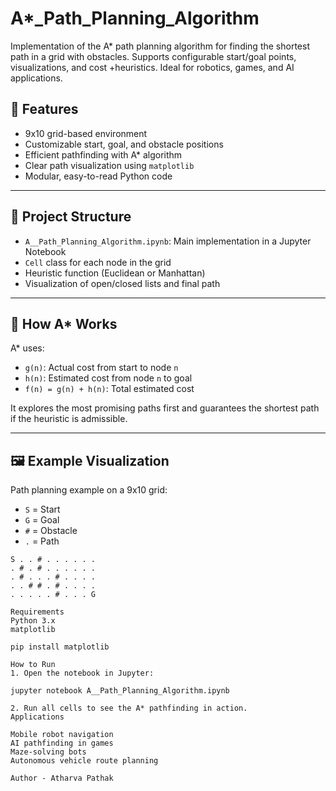 # A*_Path_Planning_Algorithm
Implementation of the A* path planning algorithm for finding the shortest path in a grid with obstacles. Supports configurable start/goal points, visualizations, and cost +heuristics. Ideal for robotics, games, and AI applications.

## 📌 Features

- 9x10 grid-based environment
- Customizable start, goal, and obstacle positions
- Efficient pathfinding with A* algorithm
- Clear path visualization using `matplotlib`
- Modular, easy-to-read Python code

---

## 📂 Project Structure

- `A__Path_Planning_Algorithm.ipynb`: Main implementation in a Jupyter Notebook
- `Cell` class for each node in the grid
- Heuristic function (Euclidean or Manhattan)
- Visualization of open/closed lists and final path

---

## 🧠 How A* Works

A* uses:
- `g(n)`: Actual cost from start to node `n`
- `h(n)`: Estimated cost from node `n` to goal
- `f(n) = g(n) + h(n)`: Total estimated cost

It explores the most promising paths first and guarantees the shortest path if the heuristic is admissible.

---

## 🖼️ Example Visualization

Path planning example on a 9x10 grid:

- `S` = Start
- `G` = Goal
- `#` = Obstacle
- `.` = Path

```plaintext
S . . # . . . . . .
. # . # . . . . . .
. # . . . # . . . .
. . # # . # . . . .
. . . . . # . . . G

Requirements
Python 3.x
matplotlib

pip install matplotlib

How to Run
1. Open the notebook in Jupyter:

jupyter notebook A__Path_Planning_Algorithm.ipynb

2. Run all cells to see the A* pathfinding in action.
Applications

Mobile robot navigation
AI pathfinding in games
Maze-solving bots
Autonomous vehicle route planning

Author - Atharva Pathak
